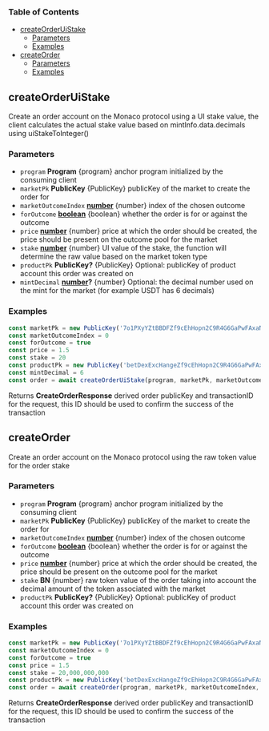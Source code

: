 <!-- Generated by documentation.js. Update this documentation by updating the source code. -->

### Table of Contents

*   [createOrderUiStake][1]
    *   [Parameters][2]
    *   [Examples][3]
*   [createOrder][4]
    *   [Parameters][5]
    *   [Examples][6]

## createOrderUiStake

Create an order account on the Monaco protocol using a UI stake value, the client calculates the actual stake value based on mintInfo.data.decimals using uiStakeToInteger()

### Parameters

*   `program` **Program** {program} anchor program initialized by the consuming client
*   `marketPk` **PublicKey** {PublicKey} publicKey of the market to create the order for
*   `marketOutcomeIndex` **[number][7]** {number} index of the chosen outcome
*   `forOutcome` **[boolean][8]** {boolean} whether the order is for or against the outcome
*   `price` **[number][7]** {number} price at which the order should be created, the price should be present on the outcome pool for the market
*   `stake` **[number][7]** {number} UI value of the stake, the function will determine the raw value based on the market token type
*   `productPk` **PublicKey?** {PublicKey} Optional: publicKey of product account this order was created on
*   `mintDecimal` **[number][7]?** {number} Optional: the decimal number used on the mint for the market (for example USDT has 6 decimals)

### Examples

```javascript
const marketPk = new PublicKey('7o1PXyYZtBBDFZf9cEhHopn2C9R4G6GaPwFAxaNWM33D')
const marketOutcomeIndex = 0
const forOutcome = true
const price = 1.5
const stake = 20
const productPk = new PublicKey('betDexExcHangeZf9cEhHopn2C9R4G6GaPwFAxaNWM33D')
const mintDecimal = 6
const order = await createOrderUiStake(program, marketPk, marketOutcomeIndex, forOutcome, price, 20, productPk, mintDecimal)
```

Returns **CreateOrderResponse** derived order publicKey and transactionID for the request, this ID should be used to confirm the success of the transaction

## createOrder

Create an order account on the Monaco protocol using the raw token value for the order stake

### Parameters

*   `program` **Program** {program} anchor program initialized by the consuming client
*   `marketPk` **PublicKey** {PublicKey} publicKey of the market to create the order for
*   `marketOutcomeIndex` **[number][7]** {number} index of the chosen outcome
*   `forOutcome` **[boolean][8]** {boolean} whether the order is for or against the outcome
*   `price` **[number][7]** {number} price at which the order should be created, the price should be present on the outcome pool for the market
*   `stake` **BN** {number} raw token value of the order taking into account the decimal amount of the token associated with the market
*   `productPk` **PublicKey?** {PublicKey} Optional: publicKey of product account this order was created on

### Examples

```javascript
const marketPk = new PublicKey('7o1PXyYZtBBDFZf9cEhHopn2C9R4G6GaPwFAxaNWM33D')
const marketOutcomeIndex = 0
const forOutcome = true
const price = 1.5
const stake = 20,000,000,000
const productPk = new PublicKey('betDexExcHangeZf9cEhHopn2C9R4G6GaPwFAxaNWM33D')
const order = await createOrder(program, marketPk, marketOutcomeIndex, forOutcome, price, stake, productPk)
```

Returns **CreateOrderResponse** derived order publicKey and transactionID for the request, this ID should be used to confirm the success of the transaction

[1]: #createorderuistake

[2]: #parameters

[3]: #examples

[4]: #createorder

[5]: #parameters-1

[6]: #examples-1

[7]: https://developer.mozilla.org/docs/Web/JavaScript/Reference/Global_Objects/Number

[8]: https://developer.mozilla.org/docs/Web/JavaScript/Reference/Global_Objects/Boolean
